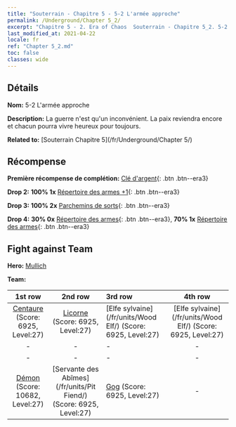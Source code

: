```yaml
---
title: "Souterrain - Chapitre 5 - 5-2 L'armée approche"
permalink: /Underground/Chapter 5_2/
excerpt: "Chapitre 5 - 2. Era of Chaos  Souterrain - Chapitre 5_2. 5-2 L'armée approche"
last_modified_at: 2021-04-22
locale: fr
ref: "Chapter 5_2.md"
toc: false
classes: wide
---
```


## Détails

 **Nom:** 5-2 L'armée approche

 **Description:** La guerre n'est qu'un inconvénient. La paix reviendra encore et chacun pourra vivre heureux pour toujours.

 **Related to:** [Souterrain Chapitre 5](/fr/Underground/Chapter 5/)

## Récompense

 **Première récompense de complétion:** [Clé d'argent](/ItemsFR/con_693/){: .btn .btn--era3}

 **Drop 2:** **100% 1x** [Répertoire des armes +1](/ItemsFR/mat_25/){: .btn .btn--era3}

 **Drop 3:** **100% 2x** [Parchemins de sorts](/ItemsFR/con_694/){: .btn .btn--era3}

 **Drop 4:** **30% 0x** [Répertoire des armes](/ItemsFR/mat_18/){: .btn .btn--era3}, **70% 1x** [Répertoire des armes](/ItemsFR/mat_18/){: .btn .btn--era3}


## Fight against Team
 **Hero:** [Mullich](/fr/heroes/Mullich/)

 **Team:**


  | 1st row | 2nd row | 3rd row | 4th row |
  |:----:|:----:|:----|:----:|
  | [Centaure](/fr/units/Centaur/) (Score: 6925, Level:27)  | [Licorne](/fr/units/Unicorn/) (Score: 6925, Level:27)  | [Elfe sylvaine](/fr/units/Wood Elf/) (Score: 6925, Level:27)  | [Elfe sylvaine](/fr/units/Wood Elf/) (Score: 6925, Level:27)  |
  | - | - | - | - |
  | - | - | - | - |
  | [Démon](/fr/units/Demon/) (Score: 10682, Level:27)  | [Servante des Abîmes](/fr/units/Pit Fiend/) (Score: 6925, Level:27)  | [Gog](/fr/units/Gog/) (Score: 6925, Level:27)  | - |


